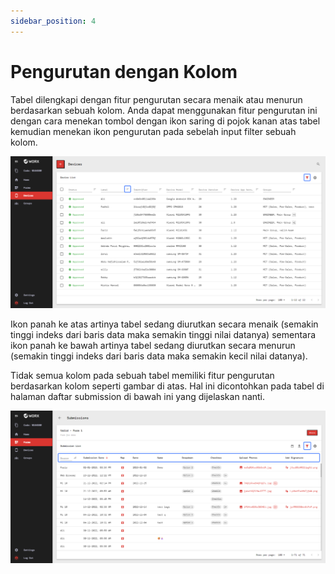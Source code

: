 ```yaml
---
sidebar_position: 4
---
```


# Pengurutan dengan Kolom

Tabel dilengkapi dengan fitur pengurutan secara menaik atau menurun berdasarkan sebuah kolom. Anda dapat menggunakan fitur pengurutan ini dengan cara menekan tombol dengan ikon saring di pojok kanan atas tabel kemudian menekan ikon pengurutan pada sebelah input filter sebuah kolom.

![](/img/screenshots/website-application-usage/table-component/sort-by-column/sort-by-column-1.png)

Ikon panah ke atas artinya tabel sedang diurutkan secara menaik (semakin tinggi indeks dari baris data maka semakin tinggi nilai datanya) sementara ikon panah ke bawah artinya tabel sedang diurutkan secara menurun (semakin tinggi indeks dari baris data maka semakin kecil nilai datanya).

Tidak semua kolom pada sebuah tabel memiliki fitur pengurutan berdasarkan kolom seperti gambar di atas. Hal ini dicontohkan pada tabel di halaman daftar submission di bawah ini yang dijelaskan nanti.

![](/img/screenshots/website-application-usage/table-component/sort-by-column/sort-by-column-2.png)